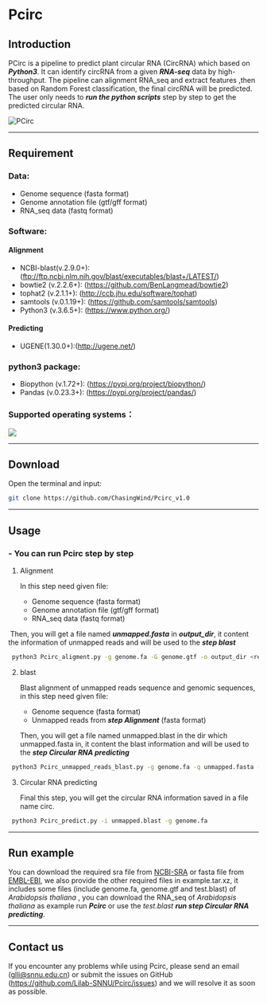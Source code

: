 # Pcirc

## Introduction

PCirc is a pipeline to predict plant circular RNA (CircRNA) which based on ***Python3***.  It can identify circRNA from  a given ***RNA-seq*** data by high-throughput. The pipeline can alignment RNA_seq and extract features ,then based on Random Forest classification, the final circRNA will be predicted. The user only needs to ***run the python scripts*** step by step to get the predicted circular RNA.

![PCirc](C:\Users\Lenovo\Desktop\paper\pcirc2.jpg)

---

## Requirement
### Data:

- Genome sequence (fasta format)
- Genome annotation file (gtf/gff format)
- RNA_seq data (fastq format)
### Software:

#### Alignment

- NCBI-blast(v.2.9.0+):(ftp://ftp.ncbi.nlm.nih.gov/blast/executables/blast+/LATEST/)
- bowtie2 (v.2.2.6+): (https://github.com/BenLangmead/bowtie2)
- tophat2 (v.2.1.1+): (http://ccb.jhu.edu/software/tophat)
- samtools (v.0.1.19+): (https://github.com/samtools/samtools)
- Python3 (v.3.6.5+): (https://www.python.org/)

#### Predicting

- UGENE(1.30.0+):(http://ugene.net/)

### python3 package:

- Biopython (v.1.72+): (https://pypi.org/project/biopython/)
- Pandas (v.0.23.3+): (https://pypi.org/project/pandas/)

### Supported operating systems：
![](https://s2.ax1x.com/2019/08/30/mX31PK.th.jpg)

---
## Download
  Open the terminal and input:
  ```bash
  git clone https://github.com/ChasingWind/Pcirc_v1.0
  ```
---
## Usage

### - You can run Pcirc step by step

  1. Alignment

     In this step need given file:

     - Genome sequence (fasta format)
     - Genome annotation file (gtf/gff format)
     - RNA_seq data (fastq format)

​	Then, you will get a file named ***unmapped.fasta*** in ***output_dir***, it content the information of unmapped reads and will be used to the ***step blast*** 

  ```bash
   python3 Pcirc_aligment.py -g genome.fa -G genome.gtf -o output_dir <reads_1[,reads_2]>
  ```

  2. blast

     Blast alignment of unmapped reads sequence and genomic sequences, in this step need given file:

     - Genome sequence (fasta format)
     - Unmapped reads from ***step Alignment*** (fasta format)

     Then, you will get a file named unmapped.blast in the dir which unmapped.fasta in, it content the blast information  and will be used to the ***step Circular RNA predicting***

  ```bash
   python3 Pcirc_unmapped_reads_blast.py -g genome.fa -q unmapped.fasta -o output_dir
  ```
  3. Circular RNA predicting

     Final this step, you will get the circular RNA information saved in a file name circ. 

  ```bash
   python3 Pcirc_predict.py -i unmapped.blast -g genome.fa
  ```
---
## Run example

You can download the required sra file from [NCBI-SRA](https://www.ncbi.nlm.nih.gov/sra/SRR3495992) or fasta file from [EMBL-EBI](https://www.ebi.ac.uk/), we also provide the other required files in example.tar.xz, it includes some files (include genome.fa, genome.gtf and test.blast) of  *Arabidopsis thaliana* , you can download the RNA_seq of *Arabidopsis thaliana* as example run ***Pcirc*** or use the *test.blast* ***run step Circular RNA predicting***. 

---
## Contact us

If you encounter any problems while using Pcirc, please send an email (glli@snnu.edu.cn) or submit the issues on GitHub (https://github.com/Lilab-SNNU/Pcirc/issues) and we will resolve it as soon as possible.
